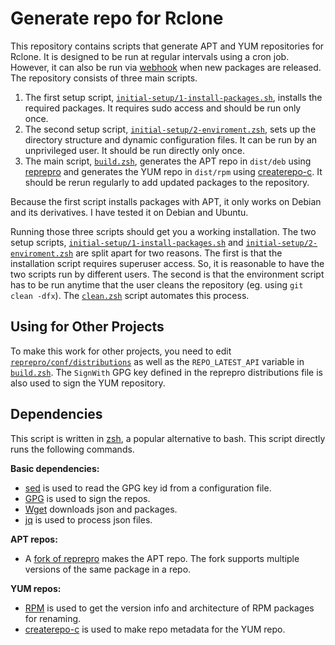 # Generate repo for Rclone

This repository contains scripts that generate APT and YUM repositories for Rclone. It is designed to be run at regular intervals using a cron job. However, it can also be run via [webhook](https://github.com/adnanh/webhook) when new packages are released. The repository consists of three main scripts. 

1. The first setup script, [`initial-setup/1-install-packages.sh`](./initial-setup/1-install-packages.sh), installs the required packages. It requires sudo access and should be run only once.
2. The second setup script, [`initial-setup/2-enviroment.zsh`](./initial-setup/2-enviroment.zsh), sets up the directory structure and dynamic configuration files. It can be run by an unprivileged user. It should be run directly only once.
3. The main script, [`build.zsh`](./build.zsh), generates the APT repo in `dist/deb` using [reprepro](https://salsa.debian.org/brlink/reprepro) and generates the YUM repo in `dist/rpm` using [createrepo-c](https://rpm-software-management.github.io/createrepo_c/). It should be rerun regularly to add updated packages to the repository.

Because the first script installs packages with APT, it only works on Debian and its derivatives. I have tested it on Debian and Ubuntu.
 
Running those three scripts should get you a working installation. The two setup scripts, [`initial-setup/1-install-packages.sh`](./initial-setup/1-install-packages.sh) and [`initial-setup/2-enviroment.zsh`](./initial-setup/2-enviroment.zsh) are split apart for two reasons. The first is that the installation script requires superuser access. So, it is reasonable to have the two scripts run by different users. The second is that the environment script has to be run anytime that the user cleans the repository (eg. using `git clean -dfx`). The [`clean.zsh`](./clean.zsh) script automates this process.


## Using for Other Projects

To make this work for other projects, you need to edit [`reprepro/conf/distributions`](./reprepro/conf/distributions) as well as the `REPO_LATEST_API` variable in [`build.zsh`](./build.zsh). The `SignWith` GPG key defined in the reprepro distributions file is also used to sign the YUM repository. 


## Dependencies

This script is written in [zsh](https://zsh.org/), a popular alternative to bash. This script directly runs the following commands.

**Basic dependencies:**
 - [sed](https://www.gnu.org/software/sed/) is used to read the GPG key id from a configuration file.
 - [GPG](https://gnupg.org/) is used to sign the repos.
 - [Wget](https://www.gnu.org/software/wget/) downloads json and packages.
 - [jq](https://stedolan.github.io/jq/) is used to process json files.

**APT repos:**
 - A [fork of reprepro](https://github.com/ionos-cloud/reprepro/) makes the APT repo. The fork supports multiple versions of the same package in a repo.

**YUM repos:**
 - [RPM](https://rpm.org/) is used to get the version info and architecture of RPM packages for renaming.
 - [createrepo-c](https://rpm-software-management.github.io/createrepo_c/) is used to make repo metadata for the YUM repo.
